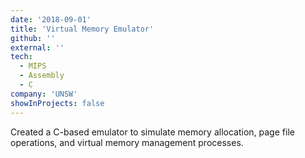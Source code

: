 ```yaml
---
date: '2018-09-01'
title: 'Virtual Memory Emulator'
github: ''
external: ''
tech:
  - MIPS
  - Assembly
  - C
company: 'UNSW'
showInProjects: false
---
```


Created a C-based emulator to simulate memory allocation, page file operations, and virtual memory management processes.
